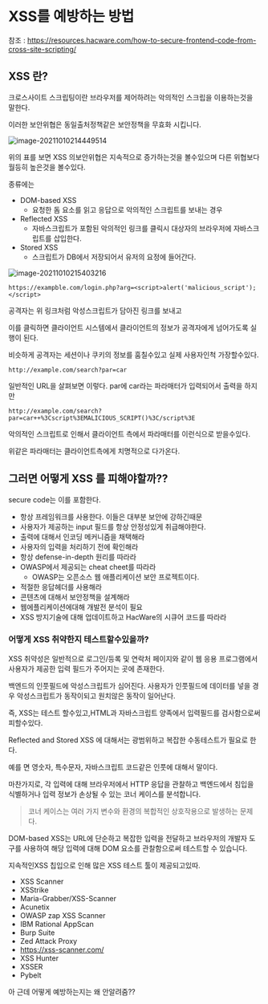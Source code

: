 # XSS를 예방하는 방법

참조 : https://resources.hacware.com/how-to-secure-frontend-code-from-cross-site-scripting/



## XSS 란?

크로스사이트 스크립팅이란 브라우저를 제어하려는 악의적인 스크립을 이용하는것을 말한다.

이러한 보안위협은 동일출처정책같은 보안정책을 무효화 시킵니다.

![image-20211010214449514](C:\Users\PRO\AppData\Roaming\Typora\typora-user-images\image-20211010214449514.png)

위의 표를 보면 XSS 의보안위협은 지속적으로 증가하는것을 볼수있으며 다른 위협보다 월등히 높은것을 볼수있다.

종류에는

- DOM-based XSS
  - 요청한 돔 요소를 읽고 응답으로 악의적인 스크립트를 보내는 경우
- Reflected XSS
  - 자바스크립트가 포함된 악의적인 링크를 클릭시 대상자의 브라우저에 자바스크립트를 삽입한다.
- Stored XSS
  - 스크립트가 DB에서 저장되어서 유저의 요정에 들어간다.

![image-20211010215403216](C:\Users\PRO\AppData\Roaming\Typora\typora-user-images\image-20211010215403216.png)

```
https://exampble.com/login.php?arg=<script>alert('malicious_script');</script>
```

공격자는 위 링크처럼 악성스크립트가 담아진 링크를 보내고

이를 클릭하면 클라이언트 시스템에서 클라이언트의 정보가 공격자에게 넘어가도록 실행이 된다.

비슷하게 공격자는 세션이나 쿠키의 정보를 훔칠수있고 실제 사용자인척 가장할수있다.





```
http://example.com/search?par=car
```

일반적인 URL을 살펴보면 이렇다. par에 car라는 파라매터가 입력되어서 출력을 하지만



```
http://example.com/search?par=car++%3Cscript%3EMALICIOUS_SCRIPT()%3C/script%3E
```

악의적인 스크립트로 인해서 클라이언트 측에서 파라매터를 이런식으로 받을수있다.

위같은 파라매터는 클라이언트측에게 치명적으로 다가온다.



## 그러면 어떻게 XSS 를 피해야할까??



secure code는 이를 포함한다.

- 항상 프레임워크를 사용한다. 이들은 대부분 보안에 강하긴때문
- 사용자가 제공하는 input 필드를 항상 안정성있게 취급해야한다.
- 출력에 대해서 인코딩 메커니즘을 채택해라
- 사용자의 입력을 처리하기 전에 확인해라
- 항상 defense-in-depth 원리를 따라라
- OWASP에서 제공되는 cheat cheet를 따라라
  - OWASP는  오픈소스 웹 애플리케이션 보안 프로젝트이다.
- 적절한 응답헤더를 사용해라
- 콘텐츠에 대해서 보안정책을 설계해라
- 웹에플리케이션에대해 개발전 분석이 필요
- XSS 방지기술에 대해 업데이트하고 HacWare의 시큐어 코드를 따라라



### 어떻게 XSS 취약한지 테스트할수있을까?

XSS 취약성은 일반적으로 로그인/등록 및 연락처 페이지와 같이 웹 응용 프로그램에서 사용자가 제공한 입력 필드가 주어지는 곳에 존재한다.

백엔드의 인풋필드에 악성스크립트가 심어진다. 사용자가 인풋필드에 데이터를 넣을 경우 악성스크립트가 동작이되고 원치않은 동작이 일어난다.

즉, XSS는 테스트 할수있고,HTML과 자바스크립트 양족에서 입력필드를 검사함으로써 피할수있다.

Reflected and Stored XSS 에 대해서는 광범위하고 복잡한 수동테스트가 필요로 한다.

예를 면 영숫자, 특수문자, 자바스크립트 코드같은 인풋에 대해서 말이다.

마찬가지로, 각 입력에 대해 브라우저에서 HTTP 응답을 관찰하고 백엔드에서 침입을 식별하거나 입력 정보가 손상될 수 있는 코너 케이스를 분석합니다.

> 코너 케이스는 여러 가지 변수와 환경의 복합적인 상호작용으로 발생하는 문제다.

DOM-based XSS는 URL에 단순하고 복잡한 입력을 전달하고 브라우저의 개발자 도구를 사용하여 해당 입력에 대해 DOM 요소를 관찰함으로써 테스트할 수 있습니다.

지속적인XSS 칩입으로 인해 많은 XSS 테스트 툴이 제공되고있따.

- XSS Scanner
- XSStrike
- Maria-Grabber/XSS-Scanner
- Acunetix
- OWASP zap XSS Scanner
- IBM Rational AppScan
- Burp Suite
- Zed Attack Proxy
- https://xss-scanner.com/
- XSS Hunter
- XSSER
- Pybelt



아 근데 어떻게 예방하는지는 왜 안알려줌?? 
